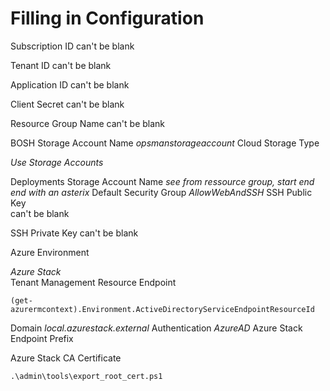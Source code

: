 # Filling in Configuration  


Subscription ID
can't be blank

Tenant ID
can't be blank

Application ID
can't be blank

Client Secret
can't be blank

Resource Group Name
can't be blank

BOSH Storage Account Name
*opsmanstorageaccount*
Cloud Storage Type

*Use Storage Accounts*
 
Deployments Storage Account Name
*see from ressource group, start end end with an asterix*
Default Security Group
*AllowWebAndSSH*
SSH Public Key  
can't be blank

SSH Private Key
can't be blank  

Azure Environment

*Azure Stack*  
Tenant Management Resource Endpoint
```
(get-azurermcontext).Environment.ActiveDirectoryServiceEndpointResourceId
```

Domain
*local.azurestack.external*
Authentication
*AzureAD*
Azure Stack Endpoint Prefix

Azure Stack CA Certificate

```
.\admin\tools\export_root_cert.ps1
```